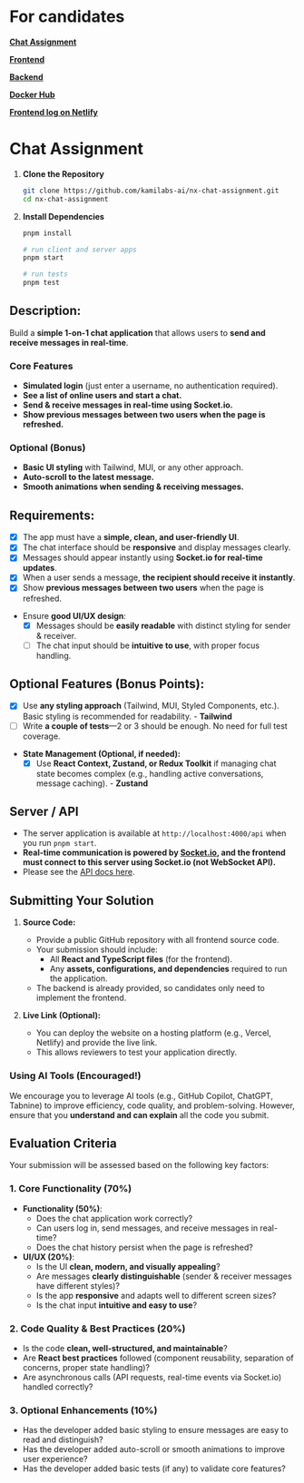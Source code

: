 # For candidates


**[Chat Assignment](https://github.com/lqkhanh-it/chat)**

**[Frontend](https://freezechat.netlify.app/login)**

**[Backend](https://chat-sv-v1.onrender.com)**

**[Docker Hub](https://hub.docker.com/r/lequockhanh292/chat-sv)**

**[Frontend log on Netlify](https://app.netlify.com/sites/freezechat/deploys/67b680f67eb67a4f4b465adb)**


# Chat Assignment

1. **Clone the Repository**
   ```bash
   git clone https://github.com/kamilabs-ai/nx-chat-assignment.git
   cd nx-chat-assignment
   ```
2. **Install Dependencies**

   ```bash
   pnpm install

   # run client and server apps
   pnpm start

   # run tests
   pnpm test
   ```

## **Description:**

Build a **simple 1-on-1 chat application** that allows users to **send and receive messages in real-time**.

### **Core Features**

- **Simulated login** (just enter a username, no authentication required).
- **See a list of online users and start a chat.**
- **Send & receive messages in real-time using Socket.io.**
- **Show previous messages between two users when the page is refreshed.**

### **Optional (Bonus)**

- **Basic UI styling** with Tailwind, MUI, or any other approach.
- **Auto-scroll to the latest message.**
- **Smooth animations when sending & receiving messages.**

## **Requirements:**

- [x]  The app must have a **simple, clean, and user-friendly UI**.
- [x]  The chat interface should be **responsive** and display messages clearly.
- [x]  Messages should appear instantly using **Socket.io for real-time updates**.
- [x]  When a user sends a message, **the recipient should receive it instantly**.
- [x]  Show **previous messages between two users** when the page is refreshed.
- Ensure **good UI/UX design**:
  - [x]  Messages should be **easily readable** with distinct styling for sender & receiver.
  - [ ]  The chat input should be **intuitive to use**, with proper focus handling.

## **Optional Features (Bonus Points):**

- [x]  Use **any styling approach** (Tailwind, MUI, Styled Components, etc.). Basic styling is recommended for readability. - **Tailwind**
- [ ]  Write **a couple of tests**—2 or 3 should be enough. No need for full test coverage.
- **State Management (Optional, if needed):**
  - [x]  Use **React Context, Zustand, or Redux Toolkit** if managing chat state becomes complex (e.g., handling active conversations, message caching). - **Zustand**

## **Server / API**

- The server application is available at `http://localhost:4000/api` when you run `pnpm start`.
- **Real-time communication is powered by [Socket.io](https://socket.io/), and the frontend must connect to this server using Socket.io (not WebSocket API).**
- Please see the [API docs here](./server/README.md).

## **Submitting Your Solution**

1. **Source Code:**

   - Provide a public GitHub repository with all frontend source code.
   - Your submission should include:
     - All **React and TypeScript files** (for the frontend).
     - Any **assets, configurations, and dependencies** required to run the application.
   - The backend is already provided, so candidates only need to implement the frontend.

2. **Live Link (Optional):**
   - You can deploy the website on a hosting platform (e.g., Vercel, Netlify) and provide the live link.
   - This allows reviewers to test your application directly.

### **Using AI Tools (Encouraged!)**

We encourage you to leverage AI tools (e.g., GitHub Copilot, ChatGPT, Tabnine) to improve efficiency, code quality, and problem-solving. However, ensure that you **understand and can explain** all the code you submit.

## **Evaluation Criteria**

Your submission will be assessed based on the following key factors:

### **1. Core Functionality (70%)**

- **Functionality (50%)**:
  - Does the chat application work correctly?
  - Can users log in, send messages, and receive messages in real-time?
  - Does the chat history persist when the page is refreshed?
- **UI/UX (20%)**:
  - Is the UI **clean, modern, and visually appealing**?
  - Are messages **clearly distinguishable** (sender & receiver messages have different styles)?
  - Is the app **responsive** and adapts well to different screen sizes?
  - Is the chat input **intuitive and easy to use**?

### **2. Code Quality & Best Practices (20%)**

- Is the code **clean, well-structured, and maintainable**?
- Are **React best practices** followed (component reusability, separation of concerns, proper state handling)?
- Are asynchronous calls (API requests, real-time events via Socket.io) handled correctly?

### **3. Optional Enhancements (10%)**

- Has the developer added basic styling to ensure messages are easy to read and distinguish?
- Has the developer added auto-scroll or smooth animations to improve user experience?
- Has the developer added basic tests (if any) to validate core features?
